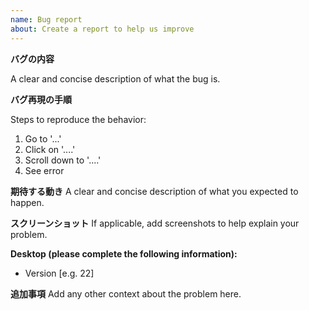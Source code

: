 ```yaml
---
name: Bug report
about: Create a report to help us improve
---
```


**バグの内容**

A clear and concise description of what the bug is.

**バグ再現の手順**

Steps to reproduce the behavior:
1. Go to '...'
2. Click on '....'
3. Scroll down to '....'
4. See error

**期待する動き**
A clear and concise description of what you expected to happen.

**スクリーンショット**
If applicable, add screenshots to help explain your problem.

**Desktop (please complete the following information):**
 - Version [e.g. 22]

**追加事項**
Add any other context about the problem here.
